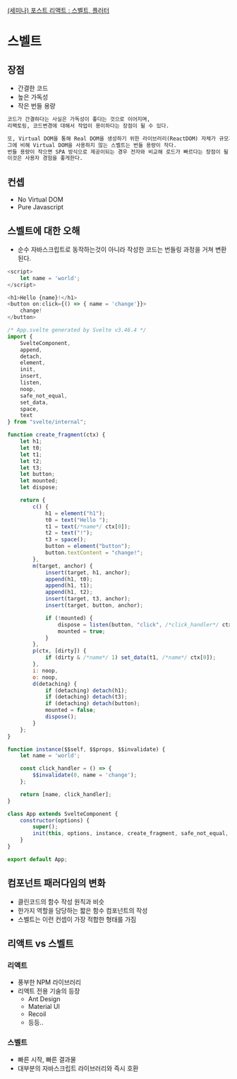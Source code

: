 [(세미나) 포스트 리액트 : 스벨트, 플러터](https://www.youtube.com/watch?v=xxSKi2Jjvl0)
# 스벨트

## 장점
- 간결한 코드
- 높은 가독성
- 작은 번들 용량
```markdown
코드가 간결하다는 사실은 가독성이 좋다는 것으로 이어지며, 
리팩토링, 코드변경에 대해서 작업이 용이하다는 장점이 될 수 있다.

또, Virtual DOM을 통해 Real DOM을 생성하기 위한 라이브러리(ReactDOM) 자체가 규모가 있는데
그에 비해 Virtual DOM을 사용하지 않는 스벨트는 번들 용량이 작다.
번들 용량이 작으면 SPA 방식으로 제공이되는 경우 전자와 비교해 로드가 빠르다는 장점이 될 수 있고
이것은 사용자 경험을 좋게한다.
```

## 컨셉
- No Virtual DOM
- Pure Javascript

## 스벨트에 대한 오해
- 순수 자바스크립트로 동작하는것이 아니라 작성한 코드는 번들링 과정을 거쳐 변환된다.
```javascript
<script>
	let name = 'world';
</script>

<h1>Hello {name}!</h1>
<button on:click={() => { name = 'change'}}>
	change!
</button>
```
```javascript
/* App.svelte generated by Svelte v3.46.4 */
import {
	SvelteComponent,
	append,
	detach,
	element,
	init,
	insert,
	listen,
	noop,
	safe_not_equal,
	set_data,
	space,
	text
} from "svelte/internal";

function create_fragment(ctx) {
	let h1;
	let t0;
	let t1;
	let t2;
	let t3;
	let button;
	let mounted;
	let dispose;

	return {
		c() {
			h1 = element("h1");
			t0 = text("Hello ");
			t1 = text(/*name*/ ctx[0]);
			t2 = text("!");
			t3 = space();
			button = element("button");
			button.textContent = "change!";
		},
		m(target, anchor) {
			insert(target, h1, anchor);
			append(h1, t0);
			append(h1, t1);
			append(h1, t2);
			insert(target, t3, anchor);
			insert(target, button, anchor);

			if (!mounted) {
				dispose = listen(button, "click", /*click_handler*/ ctx[1]);
				mounted = true;
			}
		},
		p(ctx, [dirty]) {
			if (dirty & /*name*/ 1) set_data(t1, /*name*/ ctx[0]);
		},
		i: noop,
		o: noop,
		d(detaching) {
			if (detaching) detach(h1);
			if (detaching) detach(t3);
			if (detaching) detach(button);
			mounted = false;
			dispose();
		}
	};
}

function instance($$self, $$props, $$invalidate) {
	let name = 'world';

	const click_handler = () => {
		$$invalidate(0, name = 'change');
	};

	return [name, click_handler];
}

class App extends SvelteComponent {
	constructor(options) {
		super();
		init(this, options, instance, create_fragment, safe_not_equal, {});
	}
}

export default App;
```

## 컴포넌트 패러다임의 변화
- 클린코드의 함수 작성 원칙과 비슷
- 한가지 역할을 담당하는 짧은 함수 컴포넌트의 작성
- 스벨트는 이런 컨셉이 가장 적합한 형태를 가짐

## 리액트 vs 스벨트
### 리액트
- 풍부한 NPM 라이브러리
- 리액트 전용 기술의 등장
  - Ant Design
  - Material UI
  - Recoil
  - 등등..
### 스벨트
  - 빠른 시작, 빠른 결과물
  - 대부분의 자바스크립트 라이브러리와 즉시 호환
